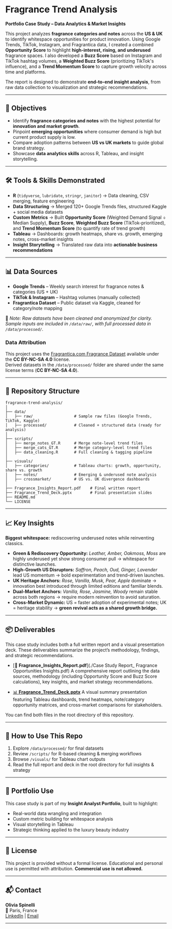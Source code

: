 # Fragrance Trend Analysis  

**Portfolio Case Study – Data Analytics & Market Insights**

This project analyzes **fragrance categories and notes** across the **US & UK** to identify whitespace opportunities for product innovation. Using Google Trends, TikTok, Instagram, and Fragrantica data, I created a combined **Opportunity Score** to highlight **high-interest, rising, and underused** fragrance spaces. I also developed a **Buzz Score** based on Instagram and TikTok hashtag volumes, a **Weighted Buzz Score** (prioritizing TikTok's influence), and a **Trend Momentum Score** to capture growth velocity across time and platforms.

The report is designed to demonstrate **end-to-end insight analysis**, from raw data collection to visualization and strategic recommendations.

---

## 🚀 Objectives  
- Identify **fragrance categories and notes** with the highest potential for **innovation and market growth**.  
- Pinpoint **emerging opportunities** where consumer demand is high but current product supply is low.  
- Compare adoption patterns between **US vs UK markets** to guide global brand strategy.  
- Showcase **data analytics skills** across R, Tableau, and insight storytelling.  

---

## 🛠️ Tools & Skills Demonstrated  
- **R** (`tidyverse`, `lubridate`, `stringr`, `janitor`) → Data cleaning, CSV merging, feature engineering  
- **Data Structuring** → Merged 120+ Google Trends files, structured Kaggle + social media datasets  
- **Custom Metrics** → Built **Opportunity Score** (Weighted Demand Signal ÷ Median Supply), **Buzz Score**, **Weighted Buzz Score** (TikTok-prioritized), and **Trend Momentum Score** (to quantify rate of trend growth)  
- **Tableau** → Dashboards: growth heatmaps, share vs. growth, emerging notes, cross-market insights  
- **Insight Storytelling** → Translated raw data into **actionable business recommendations**

---

## 📊 Data Sources  
- **Google Trends** – Weekly search interest for fragrance notes & categories (US + UK)  
- **TikTok & Instagram** – Hashtag volumes (manually collected)  
- **Fragrantica Dataset** – Public dataset via Kaggle, cleaned for category/note mapping  

📌 *Note: Raw datasets have been cleaned and anonymized for clarity. Sample inputs are included in `/data/raw/`, with full processed data in `/data/processed/`.*

### Data Attribution
This project uses the [Fragrantica.com Fragrance Dataset](https://www.kaggle.com/datasets/olgagmiufana1/fragrantica-com-fragrance-dataset) available under the **CC BY-NC-SA 4.0** license.  
Derived datasets in the `/data/processed/` folder are shared under the same license terms (**CC BY-NC-SA 4.0**).

---

## 📂 Repository Structure  
```text
fragrance-trend-analysis/
│
├── data/
│   ├── raw/                  # Sample raw files (Google Trends, TikTok, Kaggle)
│   ├── processed/            # Cleaned + structured data (ready for analysis)
│
├── scripts/
│   ├── merge_notes_GT.R      # Merge note-level trend files
│   ├── merge_cats_GT.R       # Merge category-level trend files
│   ├── data_cleaning.R       # Full cleaning & tagging pipeline
│
├── visuals/
│   ├── categories/           # Tableau charts: growth, opportunity, share vs. growth
│   ├── notes/                # Emerging & underused note analysis
│   ├── crossmarket/          # US vs. UK divergence dashboards
│
├── Fragrance_Insights_Report.pdf    # Final written report  
├── Fragrance_Trend_Deck.pptx        # Final presentation slides  
├── README.md  
└── LICENSE
 ``` 

---
## 📈 Key Insights
**Biggest whitespace:** rediscovering underused notes while reinventing classics.  

- **Green & Rediscovery Opportunity:** *Leather, Amber, Oakmoss, Moss* are highly underused yet show strong consumer pull → whitespace for distinctive launches.
- **High-Growth US Disruptors:** *Saffron, Peach, Oud, Ginger, Lavender* lead US momentum → bold experimentation and trend-driven launches.
- **UK Heritage Anchors:** *Rose, Vanilla, Musk, Pear, Apple* dominate → innovation best introduced through limited editions and familiar blends.  
- **Dual-Market Anchors:** *Vanilla, Rose, Jasmine, Woody* remain stable across both regions → require modern reinvention to avoid saturation.  
- **Cross-Market Dynamic:** US = faster adoption of experimental notes; UK = heritage stability → **green revival acts as a shared growth bridge.**

---
## 📦 Deliverables

This case study includes both a full written report and a visual presentation deck. These deliverables summarize the project’s methodology, findings, and strategic recommendations.

- [📄 **Fragrance_Insights_Report.pdf**](./Case Study Report_ Fragrance Opportunities Insights.pdf) 
  A comprehensive report outlining the data sources, methodology (including Opportunity Score and Buzz Score calculations), key insights, and market strategy recommendations.

- [📊 **Fragrance_Trend_Deck.pptx**](./Fragrance_Trend_Deck.pptx) 
  A visual summary presentation featuring Tableau dashboards, trend heatmaps, note/category opportunity matrices, and cross-market comparisons for stakeholders.

You can find both files in the root directory of this repository.

---
## 📌 How to Use This Repo  
1. Explore `/data/processed/` for final datasets  
2. Review `/scripts/` for R-based cleaning & merging workflows  
3. Browse `/visuals/` for Tableau chart outputs  
4. Read the full report and deck in the root directory for full insights & strategy  

---

## 📖 Portfolio Use  
This case study is part of my **Insight Analyst Portfolio**, built to highlight:

- Real-world data wrangling and integration  
- Custom metric building for whitespace analysis  
- Visual storytelling in Tableau  
- Strategic thinking applied to the luxury beauty industry  

---

## 📜 License  

This project is provided without a formal license. Educational and personal use is permitted with attribution. **Commercial use is not allowed.**

---

## 📬 Contact  

**Olivia Spinelli**  
📍 Paris, France  
[LinkedIn](https://www.linkedin.com/in/olivia-spinelli) | [Email](mailto:spinellio19@gmail.com)

---
